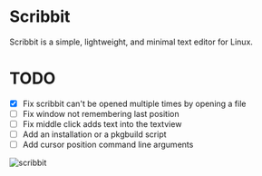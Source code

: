 # Scribbit
Scribbit is a simple, lightweight, and minimal text editor for Linux.

# TODO
- [x] Fix scribbit can't be opened multiple times by opening a file
- [ ] Fix window not remembering last position
- [ ] Fix middle click adds text into the textview
- [ ] Add an installation or a pkgbuild script
- [ ] Add cursor position command line arguments

![scribbit](https://user-images.githubusercontent.com/29477753/139601332-df554afd-ead2-4b47-8778-01a1ce9becc5.png)
